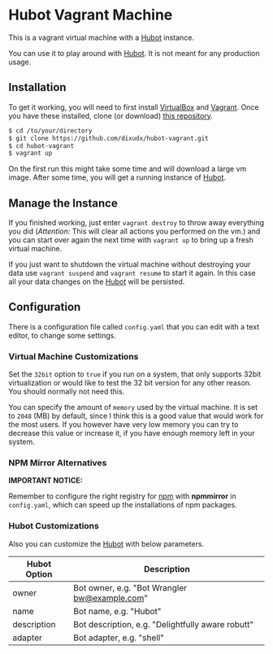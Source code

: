 Hubot Vagrant Machine
=====================

This is a vagrant virtual machine with a [Hubot](https://hubot.github.com/) instance.

You can use it to play around with [Hubot](https://hubot.github.com/). It is not meant for any production usage.

Installation
------------

To get it working, you will need to first install [VirtualBox](https://www.virtualbox.org/wiki/Downloads)
and [Vagrant](https://www.vagrantup.com). Once you have these installed, clone
(or download) [this repository](https://github.com/dixudx/hubot-vagrant.git).

```bash
$ cd /to/your/directory
$ git clone https://github.com/dixudx/hubot-vagrant.git
$ cd hubot-vagrant
$ vagrant up
```

On the first run this might take some time and will download a large vm image.
After some time, you will get a running instance of [Hubot](https://hubot.github.com/).

Manage the Instance
-------------------

If you finished working, just enter `vagrant destroy` to throw away everything you
did (*Attention:* This will clear all actions you performed on the vm.) and you can start over again
the next time with `vagrant up` to bring up a fresh virtual machine.

If you just want to shutdown the virtual machine without destroying your
data use `vagrant suspend` and `vagrant resume` to start it again. In this
case all your data changes on the [Hubot](https://hubot.github.com/) will be persisted.

Configuration
-------------

There is a configuration file called `config.yaml` that you can edit with a text editor, to change
some settings.

### Virtual Machine Customizations

Set the `32bit` option to `true` if you run on a system, that only supports 32bit virtualization or
would like to test the 32 bit version for any other reason. You should normally not need this.

You can specify the amount of `memory` used by the virtual machine. It is set to `2048` (MB) by default,
since I think this is a good value that would work for the most users. If you however have very low memory
you can try to decrease this value or increase it, if you have enough memory left in your system.

### NPM Mirror Alternatives

**IMPORTANT NOTICE:**

Remember to configure the right registry for [npm](https://www.npmjs.com/) with **npmmirror** in `config.yaml`,
which can speed up the installations of npm packages.

### Hubot Customizations

Also you can customize the [Hubot](https://hubot.github.com/) with below parameters.

| Hubot Option  | Description                                       |
|---------------|---------------------------------------------------|
| owner         | Bot owner, e.g. "Bot Wrangler bw@example.com"     |
| name          | Bot name, e.g. "Hubot"                            |
| description   | Bot description, e.g. "Delightfully aware robutt" |
| adapter       | Bot adapter, e.g. "shell"                         |
